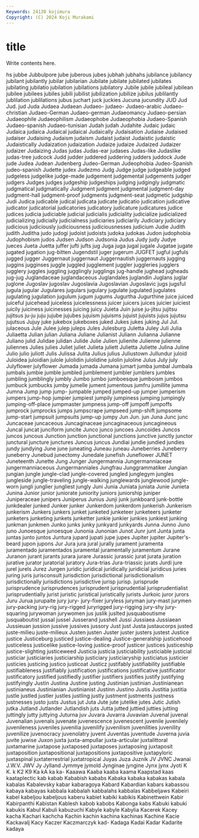 ```yaml
---
Keywords: 24130 kojimura
Copyright: (C) 2024 Koji Murakami
---
```


# title

Write contents here.



hs jubbe
Jubbulpore jube juberous jubes jubhah jubhahs jubilance jubilancy jubilant jubilantly
jubilar jubilarian Jubilate jubilate jubilated jubilates jubilating jubilatio jubilation jubilations
jubilatory Jubile jubile jubileal jubilean jubilee jubilees jubiles jubili jubilist
jubilization jubilize jubilus jublilantly jublilation jublilations jubus juchart juck juckies
Jucuna jucundity JUD Jud Jud. jud Juda Judaea Judaean Judaeo-
judaeo- Judaeo-arabic Judaeo-christian Judaeo-German Judaeo-german Judaeomancy Judaeo-persian Judaeophile Judaeophilism Judaeophobe
Judaeophobia Judaeo-Spanish Judaeo-spanish Judaeo-tunisian Judah judah Judahite Judaic judaic Judaica
judaica Judaical judaical Judaically Judaisation Judaise Judaised judaiser Judaising Judaism
judaism Judaist judaist Judaistic judaistic Judaistically Judaization judaization Judaize judaize
Judaized Judaizer judaizer Judaizing Judas judas Judas-ear judases Judas-like Judaslike
judas-tree judcock Judd judder juddered juddering judders juddock Jude jude
Judea Judean Judenberg Judeo-German Judeophobia Judeo-Spanish judeo-spanish Judette judex Judezmo
Judg Judge judge judgeable judged judgeless judgelike judge-made judgement judgemental
judgements judger judgers Judges judges judgeship judgeships judging judgingly judgmatic
judgmatical judgmatically Judgment judgment judgmental judgment-day judgment-hall judgment-proof judgments judgment-seat
judgmetic judgship Judi Judica judicable judical judicata judicate judicatio judication
judicative judicator judicatorial judicatories judicatory judicature judicatures judice judices judicia
judiciable judicial judicialis judiciality judicialize judicialized judicializing judicially judicialness judiciaries
judiciarily Judiciary judiciary judicious judiciously judiciousness judiciousnesses judicium Judie Judith
judith Juditha judo judogi judoist judoists judoka judokas Judon judophobia
Judophobism judos Judsen Judson Judsonia Judus Judy judy Judye jueces
Jueta Juetta juffer jufti jufts jug Juga juga jugal jugale
Jugatae jugate jugated jugation jug-bitten Jugendstil juger jugerum JUGFET jugful
jugfuls jugged jugger Juggernaut juggernaut Juggernautish juggernauts jugging juggins jugginses
juggle juggled jugglement juggler juggleries jugglers jugglery juggles juggling jugglingly
jugglings jug-handle jughead jugheads jug-jug Juglandaceae juglandaceous Juglandales juglandin Juglans
juglar juglone Jugoslav jugoslav Jugoslavia Jugoslavian Jugoslavic jugs jugsful jugula
jugular Jugulares jugulars jugulary jugulate jugulated jugulates jugulating jugulation jugulum
jugum jugums Jugurtha Jugurthine juice juiced juiceful juicehead juiceless juicelessness
juicer juicers juices juicier juiciest juicily juiciness juicinesses juicing juicy
Juieta Juin juise ju-jitsu jujitsu jujitsus ju-ju juju jujube jujubes
jujuism jujuisms jujuist jujuists jujus jujutsu jujutsus Jujuy juke jukebox
jukeboxes juked Jukes jukes juking Jul Jul. julaceous Jule Julee
julep juleps Jules Julesburg Juletta Juley Juli Julia Juliaetta Julian
julian Juliana Juliane Julianist Juliann Julianna Julianne Juliano julid Julidae
julidan Julide Julie Julien julienite Julienne julienne juliennes Julies julies
Juliet juliet Julieta juliett Julietta Juliette Julina Juline Julio julio
juliott Julis Julissa Julita Julius julius Juliustown Jullundur juloid Juloidea
juloidian julole julolidin julolidine julolin juloline Julus July july Julyflower
julyflower Jumada jumada Jumana jumart jumba jumbal Jumbala jumbals jumbie
jumble jumbled jumblement jumbler jumblers jumbles jumbling jumblingly jumbly Jumbo
jumbo jumboesque jumboism jumbos jumbuck jumbucks jumby jumelle jument jumentous
jumfru jumillite jumma Jumna Jump jump jump- jumpable jumped jumped-up
jumper jumperism jumpers jump-hop jumpier jumpiest jumpily jumpiness jumping jumpingly
jumping-off-place jumpmaster jumpness jump-off jumpoff jumpoffs jumprock jumprocks jumps jumpscrape
jumpseed jump-shift jumpsome jump-start jumpsuit jumpsuits jump-up jumpy Jun Jun.
jun Juna Junc junc Juncaceae juncaceous Juncaginaceae juncaginaceous juncagineous Juncal
juncat junciform juncite Junco junco juncoes Juncoides Juncos juncos juncous
Junction junction junctional junctions junctive junctly junctor junctural juncture junctures
Juncus juncus Jundiai jundie jundied jundies jundy jundying June june
juneating Juneau juneau Juneberries Juneberry juneberry Junebud junectomy Junedale junefish
Juneflower JUNET Juneteenth Junette Jung Junger Jungermannia Jungermanniaceae jungermanniaceous Jungermanniales
Jungfrau Junggrammatiker Jungian jungian jungle jungle-clad jungle-covered jungled junglegym jungles
jungleside jungle-traveling jungle-walking junglewards junglewood jungle-worn jungli junglier jungliest jungly
Juni Junia Juniata juniata Junie Junieta Junina Junior junior juniorate
juniority juniors juniorship juniper Juniperaceae junipers Juniperus Junius Junji junk
junkboard junk-bottle junkdealer junked Junker junker Junkerdom junkerdom junkerish Junkerism
junkerism Junkers junkers junket junketed junketeer junketeers junketer junketers junketing
junkets junketter junkie junkier junkies junkiest junking junkman junkmen Junko
junks junky junkyard junkyards Junna Junno Juno juno Junoesque junoesque
Junonia Junonian Junot Junr junt Junta junta juntas junto juntos
Juntura jupard jupati jupe jupes Jupiter jupiter Jupiter's-beard jupon jupons
Jur Jura jura jural jurally jurament juramenta juramentado juramentados juramental
juramentally juramentum Jurane Juranon jurant jurants jurara jurare Jurassic jurassic
jurat jurata juration jurative jurator juratorial juratory Jura-trias Jura-triassic jurats
Jurdi jure jurel jurels Jurez Jurgen juridic juridical juridically juridicial
juridicus juries juring juris jurisconsult jurisdiction jurisdictional jurisdictionalism jurisdictionally jurisdictions
jurisdictive jurisp jurisp. jurisprude jurisprudence jurisprudences jurisprudent jurisprudential jurisprudentialist jurisprudentially
jurist juristic juristical juristically jurists Jurkoic juror jurors Juru Jurua
jurupaite jury jury- jury-fixer juryless juryman jury-mast jurymen jury-packing jury-rig
jury-rigged juryrigged jury-rigging jury-shy jury-squaring jurywoman jurywomen jus juslik juslted
jusquaboutisme jusquaboutist jussal jussel Jusserand jusshell Jussi Jussiaea Jussiaean Jussieuan
jussion jussive jussives jussory Just just Justa justaucorps justed juste-milieu
juste-milieux Justen justen Juster juster justers justest Justice justice Justiceburg
justiced justice-dealing Justice-generalship justicehood justiceless justicelike justice-loving justice-proof justicer justices
justiceship justice-slighting justiceweed Justicia justicia justiciability justiciable justicial justiciar justiciaries
justiciarship justiciary justiciaryship justiciatus justicier justicies justicing justico justicoat Justicz
justifably justifiability justifiable justifiableness justifiably justification justifications justificative justificator justificatory
justified justifiedly justifier justifiers justifies justify justifying justifyingly Justin Justina
Justine justing Justinian justinian Justinianean justinianeus Justinianian Justinianist Justinn Justino
Justis Justitia justitia justle justled justler justles justling justly justment
justments justness justnesses justo justs Justus jut Juta Jute jute
jutelike jutes Jutic Jutish jutka Jutland Jutlander Jutlandish juts Jutta
jutted juttied jutties jutting juttingly jutty juttying Juturna juv Juvara
Juvarra Juvavian Juvenal juvenal Juvenalian juvenals juvenate juvenescence juvenescent juvenile
juvenilely juvenileness juveniles juvenilia juvenilify juvenilism juvenilities juvenility juvenilize juvenocracy
juvenolatry juvent Juventas juventude Juverna juvia juvite juwise Juxon juxta
juxta-ampullar juxta-articular juxtalittoral juxtamarine juxtapose juxtaposed juxtaposes juxtaposing juxtaposit juxtaposition
juxtapositional juxtapositions juxtapositive juxtapyloric juxtaspinal juxtaterrestrial juxtatropical Juyas Juza Juznik
JV JVNC Jwanai J.W.V. JWV Jy Jylland Jymmye jymold Jynginae
jyngine Jynx jynx Jyoti K K. k K2 K9 Ka
kA ka ka- Kaaawa Kaaba kaaba kaama Kaapstad kaas kaataplectic
kab kabab Kababish kababs Kabaka kabaka kabakas kabala kabalas Kabalevsky
kabar kabaragoya Kabard Kabardian kabars kabassou kabaya kabayas kabbala kabbalah
kabbalahs kabbalas Kabbeljaws Kabeiri kabel kabeljou kabeljous kaberu kabiet kabiki
kabikis Kabinettwein Kabir Kabirpanthi Kabistan Kablesh kabob kabobs Kabonga kabs
Kabuki kabuki kabukis Kabul Kabuli kabuzuchi Kabyle kabyle Kabylia Kacerek
Kacey kacha Kachari kachcha Kachin kachin kachina kachinas Kachine Kacie
Kackavalj Kacy Kaczer Kaczmarczyk kad- Kadaga Kadai Kadar Kadarite kadaya
